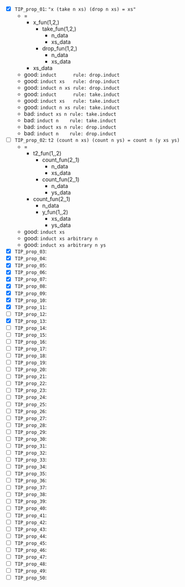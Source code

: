 - [X] `TIP_prop_01`: `"x (take n xs) (drop n xs) = xs"`
   - =
      - x_fun(1,2,)
         - take_fun(1,2,)
            - n_data
            - xs_data 
         - drop_fun(1,2,)
            - n_data
            - xs_data
      - xs_data
   - good: `induct      rule: drop.induct`
   - good: `induct xs   rule: drop.induct`
   - good: `induct n xs rule: drop.induct`
   - good: `induct      rule: take.induct`
   - good: `induct xs   rule: take.induct`
   - good: `induct n xs rule: take.induct`
   - bad:  `induct xs n rule: take.induct`
   - bad:  `induct n    rule: take.induct`
   - bad:  `induct xs n rule: drop.induct`
   - bad:  `induct n    rule: drop.induct`
- [ ] `TIP_prop_02`: `t2 (count n xs) (count n ys) = count n (y xs ys)`
   - =
      - t2_fun(1,,2)
         - count_fun(2,,1)
            - n_data
            - xs_data
         - count_fun(2,,1)
            - n_data
            - ys_data
      - count_fun(2,,1)
         - n_data
         - y_fun(1,,2)
            - xs_data
            - ys_data
   - good: `induct xs`
   - good: `induct xs arbitrary n`
   - good: `induct xs arbitrary n ys`
- [X] `TIP_prop_03`:
- [X] `TIP_prop_04`:
- [X] `TIP_prop_05`:
- [X] `TIP_prop_06`:
- [X] `TIP_prop_07`:
- [X] `TIP_prop_08`:
- [X] `TIP_prop_09`:
- [X] `TIP_prop_10`:
- [X] `TIP_prop_11`:
- [ ] `TIP_prop_12`:
- [X] `TIP_prop_13`:
- [ ] `TIP_prop_14`:
- [ ] `TIP_prop_15`:
- [ ] `TIP_prop_16`:
- [ ] `TIP_prop_17`:
- [ ] `TIP_prop_18`:
- [ ] `TIP_prop_19`:
- [ ] `TIP_prop_20`:
- [ ] `TIP_prop_21`:
- [ ] `TIP_prop_22`:
- [ ] `TIP_prop_23`:
- [ ] `TIP_prop_24`:
- [ ] `TIP_prop_25`:
- [ ] `TIP_prop_26`:
- [ ] `TIP_prop_27`:
- [ ] `TIP_prop_28`:
- [ ] `TIP_prop_29`:
- [ ] `TIP_prop_30`:
- [ ] `TIP_prop_31`:
- [ ] `TIP_prop_32`:
- [ ] `TIP_prop_33`:
- [ ] `TIP_prop_34`:
- [ ] `TIP_prop_35`:
- [ ] `TIP_prop_36`:
- [ ] `TIP_prop_37`:
- [ ] `TIP_prop_38`:
- [ ] `TIP_prop_39`:
- [ ] `TIP_prop_40`:
- [ ] `TIP_prop_41`:
- [ ] `TIP_prop_42`:
- [ ] `TIP_prop_43`:
- [ ] `TIP_prop_44`:
- [ ] `TIP_prop_45`:
- [ ] `TIP_prop_46`:
- [ ] `TIP_prop_47`:
- [ ] `TIP_prop_48`:
- [ ] `TIP_prop_49`:
- [ ] `TIP_prop_50`:

